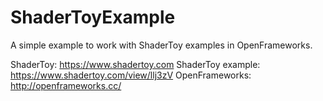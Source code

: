 # ShaderToyExample

A simple example to work with ShaderToy examples in OpenFrameworks.

ShaderToy: https://www.shadertoy.com
ShaderToy example: https://www.shadertoy.com/view/llj3zV
OpenFrameworks: http://openframeworks.cc/

